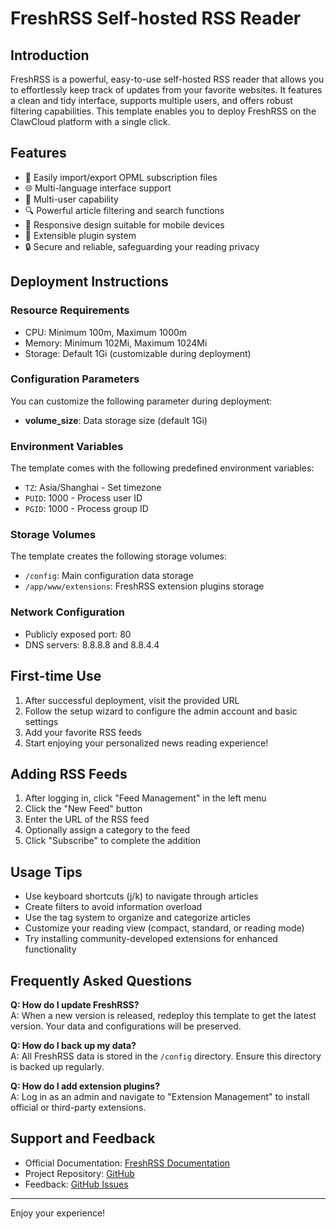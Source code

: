 # FreshRSS Self-hosted RSS Reader

## Introduction

FreshRSS is a powerful, easy-to-use self-hosted RSS reader that allows you to effortlessly keep track of updates from your favorite websites. It features a clean and tidy interface, supports multiple users, and offers robust filtering capabilities. This template enables you to deploy FreshRSS on the ClawCloud platform with a single click.

## Features

- 🔄 Easily import/export OPML subscription files
- 🌐 Multi-language interface support
- 👥 Multi-user capability
- 🔍 Powerful article filtering and search functions
- 📱 Responsive design suitable for mobile devices
- 🔌 Extensible plugin system
- 🔒 Secure and reliable, safeguarding your reading privacy

## Deployment Instructions

### Resource Requirements

- CPU: Minimum 100m, Maximum 1000m
- Memory: Minimum 102Mi, Maximum 1024Mi
- Storage: Default 1Gi (customizable during deployment)

### Configuration Parameters

You can customize the following parameter during deployment:

- **volume_size**: Data storage size (default 1Gi)

### Environment Variables

The template comes with the following predefined environment variables:

- `TZ`: Asia/Shanghai - Set timezone
- `PUID`: 1000 - Process user ID
- `PGID`: 1000 - Process group ID

### Storage Volumes

The template creates the following storage volumes:

- `/config`: Main configuration data storage
- `/app/www/extensions`: FreshRSS extension plugins storage

### Network Configuration

- Publicly exposed port: 80
- DNS servers: 8.8.8.8 and 8.8.4.4

## First-time Use

1. After successful deployment, visit the provided URL
2. Follow the setup wizard to configure the admin account and basic settings
3. Add your favorite RSS feeds
4. Start enjoying your personalized news reading experience!

## Adding RSS Feeds

1. After logging in, click "Feed Management" in the left menu
2. Click the "New Feed" button
3. Enter the URL of the RSS feed
4. Optionally assign a category to the feed
5. Click "Subscribe" to complete the addition

## Usage Tips

- Use keyboard shortcuts (j/k) to navigate through articles
- Create filters to avoid information overload
- Use the tag system to organize and categorize articles
- Customize your reading view (compact, standard, or reading mode)
- Try installing community-developed extensions for enhanced functionality

## Frequently Asked Questions

**Q: How do I update FreshRSS?**  
A: When a new version is released, redeploy this template to get the latest version. Your data and configurations will be preserved.

**Q: How do I back up my data?**  
A: All FreshRSS data is stored in the `/config` directory. Ensure this directory is backed up regularly.

**Q: How do I add extension plugins?**  
A: Log in as an admin and navigate to "Extension Management" to install official or third-party extensions.

## Support and Feedback

- Official Documentation: [FreshRSS Documentation](https://freshrss.github.io/FreshRSS/en/)
- Project Repository: [GitHub](https://github.com/FreshRSS/FreshRSS)
- Feedback: [GitHub Issues](https://github.com/FreshRSS/FreshRSS/issues)

---

Enjoy your experience!

